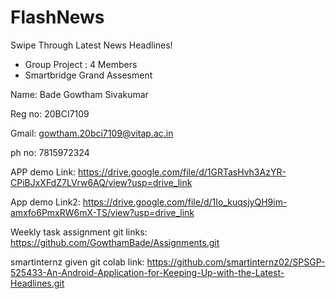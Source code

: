 # FlashNews
Swipe Through Latest News Headlines!
- Group Project : 4 Members
- Smartbridge Grand Assesment



Name: Bade Gowtham Sivakumar

Reg no:  20BCI7109

Gmail: gowtham.20bci7109@vitap.ac.in

ph no: 7815972324

APP demo Link: https://drive.google.com/file/d/1GRTasHvh3AzYR-CPiBJxXFdZ7LVrw6AQ/view?usp=drive_link

App demo Link2: https://drive.google.com/file/d/1Io_kuqsjyQH9im-amxfo6PmxRW6mX-TS/view?usp=drive_link

Weekly task assignment git links: https://github.com/GowthamBade/Assignments.git

smartinternz given git colab link: https://github.com/smartinternz02/SPSGP-525433-An-Android-Application-for-Keeping-Up-with-the-Latest-Headlines.git

